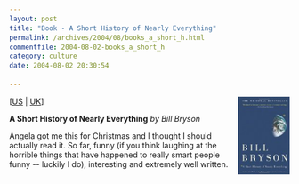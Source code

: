 ```yaml
---
layout: post
title: "Book - A Short History of Nearly Everything"
permalink: /archives/2004/08/books_a_short_h.html
commentfile: 2004-08-02-books_a_short_h
category: culture
date: 2004-08-02 20:30:54

---
```


<img alt="Bill Bryson's A Short History of Nearly Everything " src="/assets/images/0767908171.01.MZZZZZZZ.jpg" width="93" height="140" border="0" class="img_plain" align="right" />

\[<a href="http://www.amazon.com/exec/obidos/tg/detail/-/0767908171/qid=1091474758/sr=8-1/ref=pd_ka_1/104-8624889-9613543?v=glance&s=books&n=507846" target="_blank">US</a> | <a href="http://www.amazon.co.uk/exec/obidos/tg/detail/-/0767908171/qid=1091474758/sr=8-1/ref=pd_ka_1/026-7060750-3851633?v=glance&s=books&n=507846" target="_blank">UK</a>\]

**A Short History of Nearly Everything**
*by Bill Bryson*

Angela got me this for Christmas and I thought I should actually read it. So far, funny (if you think laughing at the horrible things that have happened to really smart people funny -- luckily I do), interesting and extremely well written.
